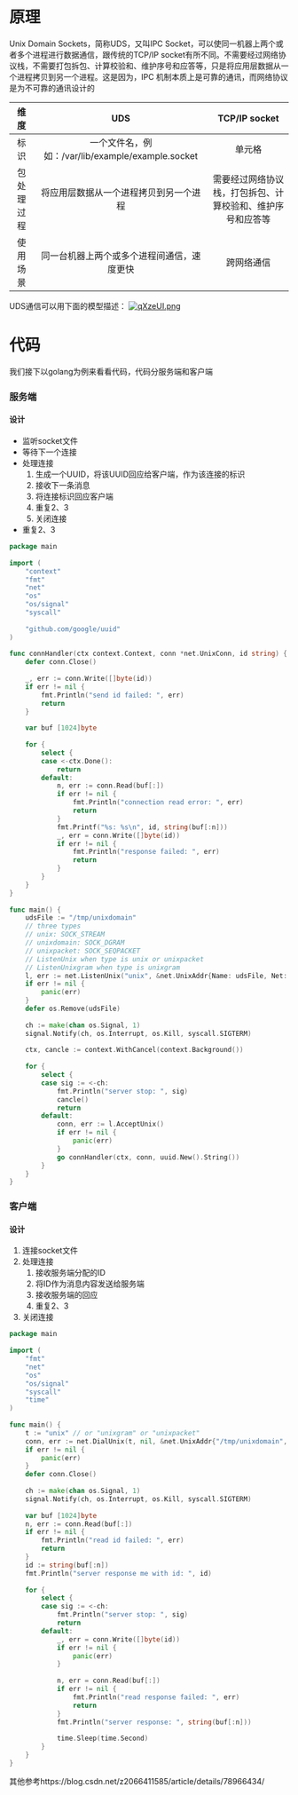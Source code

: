 # 原理

Unix Domain Sockets，简称UDS，又叫IPC Socket，可以使同一机器上两个或者多个进程进行数据通信，跟传统的TCP/IP socket有所不同。不需要经过网络协议栈，不需要打包拆包、计算校验和、维护序号和应答等，只是将应用层数据从一个进程拷贝到另一个进程。这是因为，IPC 机制本质上是可靠的通讯，而网络协议是为不可靠的通讯设计的

| 维度 | UDS | TCP/IP socket |
|:-------:|:-------:|:--------:|
| 标识 | 一个文件名，例如：/var/lib/example/example.socket |  单元格  |
|  包处理过程      |     将应用层数据从一个进程拷贝到另一个进程   |        需要经过网络协议栈，打包拆包、计算校验和、维护序号和应答等  |
| 使用场景 | 同一台机器上两个或多个进程间通信，速度更快 |  跨网络通信  |


UDS通信可以用下面的模型描述：
[![qXzeUI.png](https://s1.ax1x.com/2022/04/06/qXzeUI.png)](https://imgtu.com/i/qXzeUI)


# 代码
我们接下以golang为例来看看代码，代码分服务端和客户端

### 服务端
#### 设计
- 监听socket文件
- 等待下一个连接
- 处理连接
  1. 生成一个UUID，将该UUID回应给客户端，作为该连接的标识
  2. 接收下一条消息
  3. 将连接标识回应客户端
  4. 重复2、3
  5. 关闭连接
- 重复2、3
  
```go
package main
 
import (
	"context"
	"fmt"
	"net"
	"os"
	"os/signal"
	"syscall"
 
	"github.com/google/uuid"
)
 
func connHandler(ctx context.Context, conn *net.UnixConn, id string) {
	defer conn.Close()
 
	_, err := conn.Write([]byte(id))
	if err != nil {
		fmt.Println("send id failed: ", err)
		return
	}
 
	var buf [1024]byte
 
	for {
		select {
		case <-ctx.Done():
			return
		default:
			n, err := conn.Read(buf[:])
			if err != nil {
				fmt.Println("connection read error: ", err)
				return
			}
			fmt.Printf("%s: %s\n", id, string(buf[:n]))
			_, err = conn.Write([]byte(id))
			if err != nil {
				fmt.Println("response failed: ", err)
				return
			}
		}
	}
}
 
func main() {
	udsFile := "/tmp/unixdomain"
    // three types
    // unix: SOCK_STREAM
    // unixdomain: SOCK_DGRAM
    // unixpacket: SOCK_SEQPACKET
    // ListenUnix when type is unix or unixpacket
    // ListenUnixgram when type is unixgram
	l, err := net.ListenUnix("unix", &net.UnixAddr{Name: udsFile, Net: "unix"})
	if err != nil {
		panic(err)
	}
	defer os.Remove(udsFile)
 
	ch := make(chan os.Signal, 1)
	signal.Notify(ch, os.Interrupt, os.Kill, syscall.SIGTERM)
 
	ctx, cancle := context.WithCancel(context.Background())
 
	for {
		select {
		case sig := <-ch:
			fmt.Println("server stop: ", sig)
			cancle()
			return
		default:
			conn, err := l.AcceptUnix()
			if err != nil {
				panic(err)
			}
			go connHandler(ctx, conn, uuid.New().String())
		}
	}
}
```


### 客户端
#### 设计
1. 连接socket文件
2. 处理连接
   1. 接收服务端分配的ID
   2. 将ID作为消息内容发送给服务端
   3. 接收服务端的回应
   4. 重复2、3
3. 关闭连接

```go
package main
 
import (
	"fmt"
	"net"
	"os"
	"os/signal"
	"syscall"
	"time"
)
 
func main() {
	t := "unix" // or "unixgram" or "unixpacket"
	conn, err := net.DialUnix(t, nil, &net.UnixAddr{"/tmp/unixdomain", t})
	if err != nil {
		panic(err)
	}
	defer conn.Close()
 
	ch := make(chan os.Signal, 1)
	signal.Notify(ch, os.Interrupt, os.Kill, syscall.SIGTERM)
 
	var buf [1024]byte
	n, err := conn.Read(buf[:])
	if err != nil {
		fmt.Println("read id failed: ", err)
		return
	}
	id := string(buf[:n])
	fmt.Println("server response me with id: ", id)
 
	for {
		select {
		case sig := <-ch:
			fmt.Println("server stop: ", sig)
			return
		default:
			_, err = conn.Write([]byte(id))
			if err != nil {
				panic(err)
			}
 
			n, err = conn.Read(buf[:])
			if err != nil {
				fmt.Println("read response failed: ", err)
				return
			}
			fmt.Println("server response: ", string(buf[:n]))
 
			time.Sleep(time.Second)
		}
	}
}
```

其他参考https://blog.csdn.net/z2066411585/article/details/78966434/